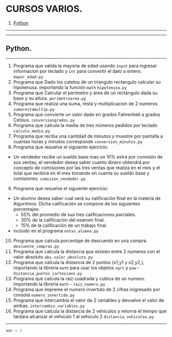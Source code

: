 # CURSOS VARIOS.

1. [Python](#Python)

---


---
## Python.
---


1. Programa que valida la mayoria de edad usando `input` para ingresar informacion por teclado y `int` para convertir el dato a entero. `mayor_edad.py` 
2. Programa que Dado los catetos de un triangulo rectangulo calcular su hipotenusa. importando la función `math`  `hipotenusa.py` 
3. Programa que Calcular el perímetro y área de un rectángulo dada su base y su altura. `perimetroarea.py` 
4. Programa que realiza una suma, resta y multiplicacion de 2 numeros `sumarestamultip.py`
5. Programa que convierte un valor dado en grados Fahrenheit a grados Celsius. `conversiongrados.py`
6. Programa que calcula la media de tres números pedidos por teclado `calculo_media.py`
7. Programa que reciba una cantidad de minutos y muestre por pantalla a cuantas horas y minutos corresponde `conversion_minutos.py`
8. Programa que resuelve el siguiente ejercicio:
  * Un vendedor recibe un sueldo base mas un 10% extra por comisión de sus ventas, el vendedor desea saber cuanto dinero obtendrá por concepto de comisiones por las tres ventas que realiza en el mes y el total que recibirá en el mes tomando en cuenta su sueldo base y comisiones. `comision_vendedor.py`
9. Programa que resuelve el siguiente ejercicio:
  * Un alumno desea saber cual será su calificación final en la materia de Algoritmos. Dicha calificación se compone de los siguientes porcentajes:
    * 55% del promedio de sus tres calificaciones parciales.
    * 30% de la calificación del examen final.
    * 15% de la calificación de un trabajo final.
  * incluido en el programa `notas_alumno.py`
10. Programa que calcula porcentaje de descuento en una compra. `descuento_compras.py`
11. Programa que calcula la distancia que existen entre 2 numeros con el valor absoluto `abs`. `valor_absoluto.py`
12. Programa que calcula la distancia de 2 puntos (x1,y1 y x2,y2,), importando la libreria `math` para usar los objetos `sqrt` y `pow` -  `distancia_puntos_cartesiano.py`
13. Programa que calcula la raiz cuadrada y cubica de un numero. importando la libreria `math` - `raiz_numero.py`
14. Programa que impreme el numero invertido de 2 cifras inigresado por consola `numero_invertido.py`
15. Programa que intercambia el valor de 2 variables y devuelve el valor de ambas. `intercambio_variables.py`
16. Programa que calcula la distancia de 2 vehiculos y retorna el tiempo que tardara alcanzar el vehiculo 1 al vehiculo 2 `distancia_vehiculos.py`



---


```python
var = 3
```